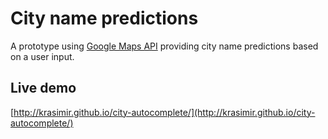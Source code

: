 # City name predictions

A prototype using [Google Maps API](https://developers.google.com/maps/documentation/javascript/reference#AutocompleteService) providing city name predictions based on a user input.

## Live demo

[http://krasimir.github.io/city-autocomplete/](http://krasimir.github.io/city-autocomplete/)